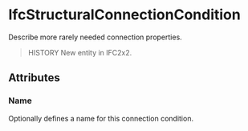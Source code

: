 # IfcStructuralConnectionCondition

Describe more rarely needed connection properties.
<!-- end of short definition -->


> HISTORY New entity in IFC2x2.

## Attributes

### Name
Optionally defines a name for this connection condition.
